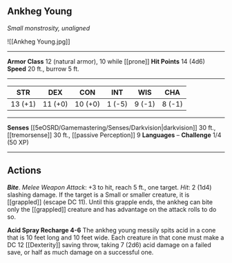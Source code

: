 ## Ankheg Young
_Small monstrosity, unaligned_

![[Ankheg Young.jpg]]

---

**Armor Class** 12 (natural armor), 10 while [[prone]]
**Hit Points** 14 (4d6)
**Speed** 20 ft., burrow 5 ft.

---

| STR     | DEX     | CON     | INT    | WIS    | CHA    |
| ------- | ------- | ------- | ------ | ------ | ------ |
| 13 (+1) | 11 (+0) | 10 (+0) | 1 (-5) | 9 (-1) | 8 (-1) |

---

**Senses** [[5eOSRD/Gamemastering/Senses/Darkvision|darkvision]] 30 ft., [[tremorsense]] 30 ft., [[passive Perception]] 9
**Languages** –
**Challenge** 1/4 (50 XP)

---

## Actions

_**Bite**_. _Melee Weapon Attack_: +3 to hit, reach 5 ft., one target. _Hit_: 2 (1d4) slashing damage. If the target is a Small or smaller creature, it is [[grappled]] (escape DC 11). Until this grapple ends, the ankheg can bite only the [[grappled]] creature and has advantage on the attack rolls to do so.

**Acid Spray Recharge 4-6** The ankheg young messily spits acid in a cone that is 10 feet long and 10 feet wide. Each creature in that cone must make a DC 12 [[Dexterity]] saving throw, taking 7 (2d6) acid damage on a failed save, or half as much damage on a successful one.
